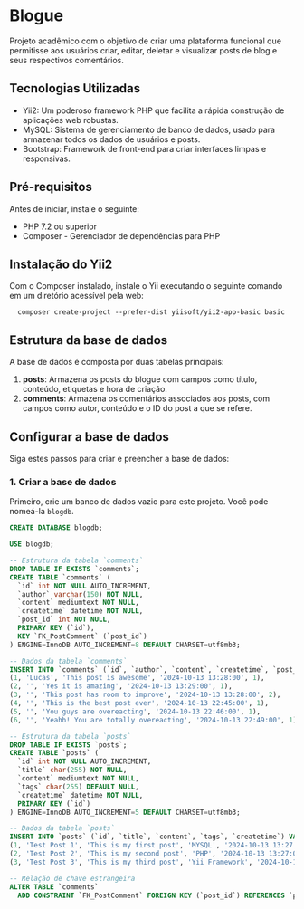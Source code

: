 
# Blogue

Projeto acadêmico com o objetivo de criar uma plataforma funcional que permitisse aos usuários criar, editar, deletar e visualizar posts de blog e seus respectivos comentários.

## Tecnologias Utilizadas
* Yii2: Um poderoso framework PHP que facilita a rápida construção de aplicações web robustas.
* MySQL: Sistema de gerenciamento de banco de dados, usado para armazenar todos os dados de usuários e posts.
* Bootstrap: Framework de front-end para criar interfaces limpas e responsivas.

## Pré-requisitos
Antes de iniciar, instale o seguinte:
* PHP 7.2 ou superior
* Composer - Gerenciador de dependências para PHP

## Instalação do Yii2
Com o Composer instalado, instale o Yii executando o seguinte comando em um diretório acessível pela web:

```
  composer create-project --prefer-dist yiisoft/yii2-app-basic basic
```

## Estrutura da base de dados

A base de dados é composta por duas tabelas principais:

1. **posts**: Armazena os posts do blogue com campos como título, conteúdo, etiquetas e hora de criação.
2. **comments**: Armazena os comentários associados aos posts, com campos como autor, conteúdo e o ID do post a que se refere.

## Configurar a base de dados
Siga estes passos para criar e preencher a base de dados:

### 1. Criar a base de dados

Primeiro, crie um banco de dados vazio para este projeto. Você pode nomeá-la `blogdb`.
````sql
CREATE DATABASE blogdb;

USE blogdb;

-- Estrutura da tabela `comments`
DROP TABLE IF EXISTS `comments`;
CREATE TABLE `comments` (
  `id` int NOT NULL AUTO_INCREMENT,
  `author` varchar(150) NOT NULL,
  `content` mediumtext NOT NULL,
  `createtime` datetime NOT NULL,
  `post_id` int NOT NULL,
  PRIMARY KEY (`id`),
  KEY `FK_PostComment` (`post_id`)
) ENGINE=InnoDB AUTO_INCREMENT=8 DEFAULT CHARSET=utf8mb3;

-- Dados da tabela `comments`
INSERT INTO `comments` (`id`, `author`, `content`, `createtime`, `post_id`) VALUES
(1, 'Lucas', 'This post is awesome', '2024-10-13 13:28:00', 1),
(2, '', 'Yes it is amazing', '2024-10-13 13:29:00', 1),
(3, '', 'This post has room to improve', '2024-10-13 13:28:00', 2),
(4, '', 'This is the best post ever', '2024-10-13 22:45:00', 1),
(5, '', 'You guys are overeacting', '2024-10-13 22:46:00', 1),
(6, '', 'Yeahh! You are totally overeacting', '2024-10-13 22:49:00', 1);

-- Estrutura da tabela `posts`
DROP TABLE IF EXISTS `posts`;
CREATE TABLE `posts` (
  `id` int NOT NULL AUTO_INCREMENT,
  `title` char(255) NOT NULL,
  `content` mediumtext NOT NULL,
  `tags` char(255) DEFAULT NULL,
  `createtime` datetime NOT NULL,
  PRIMARY KEY (`id`)
) ENGINE=InnoDB AUTO_INCREMENT=5 DEFAULT CHARSET=utf8mb3;

-- Dados da tabela `posts`
INSERT INTO `posts` (`id`, `title`, `content`, `tags`, `createtime`) VALUES
(1, 'Test Post 1', 'This is my first post', 'MYSQL', '2024-10-13 13:27:00'),
(2, 'Test Post 2', 'This is my second post', 'PHP', '2024-10-13 13:27:00'),
(3, 'Test Post 3', 'This is my third post', 'Yii Framework', '2024-10-13 13:27:00');

-- Relação de chave estrangeira
ALTER TABLE `comments`
  ADD CONSTRAINT `FK_PostComment` FOREIGN KEY (`post_id`) REFERENCES `posts` (`id`);


